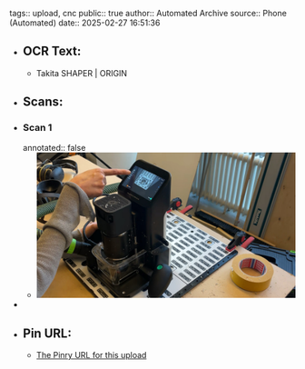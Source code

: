 tags:: upload, cnc
public:: true
author:: Automated Archive
source:: Phone (Automated)
date:: 2025-02-27 16:51:36

- ## OCR Text:
	- Takita
	  SHAPER | ORIGIN
- ## Scans:
- ### Scan 1
  annotated:: false
	- ![./assets/scans/2025-02-27T16-51-36-2043.jpg](./assets/scans/2025-02-27T16-51-36-2043.jpg)
-
- ## Pin URL:
	- [The Pinry URL for this upload](https://pinry.petau.net/pins/190/)